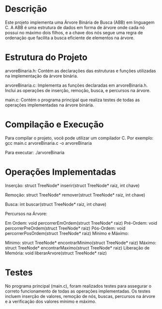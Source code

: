 # Descrição
Este projeto implementa uma Árvore Binária de Busca (ABB) em linguagem C. A ABB é uma estrutura de dados em forma de árvore onde cada nó possui no máximo dois filhos, e a chave dos nós segue uma regra de ordenação que facilita a busca eficiente de elementos na árvore.

# Estrutura do Projeto
arvoreBinaria.h: Contém as declarações das estruturas e funções utilizadas na implementação da árvore binária.

arvoreBinaria.c: Implementa as funções declaradas em arvoreBinaria.h. Inclui as operações de inserção, remoção, busca, e percursos na árvore.

main.c: Contém o programa principal que realiza testes de todas as operações implementadas na árvore binária.

# Compilação e Execução
Para compilar o projeto, você pode utilizar um compilador C. Por exemplo:
gcc main.c arvoreBinaria.c -o arvoreBinaria

Para executar:
./arvoreBinaria

# Operações Implementadas
Inserção: struct TreeNode* inserir(struct TreeNode* raiz, int chave)

Remoção: struct TreeNode* remover(struct TreeNode* raiz, int chave)

Busca: int buscar(struct TreeNode* raiz, int chave)

Percursos na Árvore:

Em Ordem: void percorrerEmOrdem(struct TreeNode* raiz)
Pré-Ordem: void percorrerPreOrdem(struct TreeNode* raiz)
Pós-Ordem: void percorrerPosOrdem(struct TreeNode* raiz)
Mínimo e Máximo:

Mínimo: struct TreeNode* encontrarMinimo(struct TreeNode* raiz)
Máximo: struct TreeNode* encontrarMaximo(struct TreeNode* raiz)
Liberação de Memória: void liberarArvore(struct TreeNode* raiz)

# Testes
No programa principal (main.c), foram realizados testes para assegurar o correto funcionamento de todas as operações implementadas. Os testes incluem inserção de valores, remoção de nós, buscas, percursos na árvore e a verificação dos valores mínimo e máximo.
